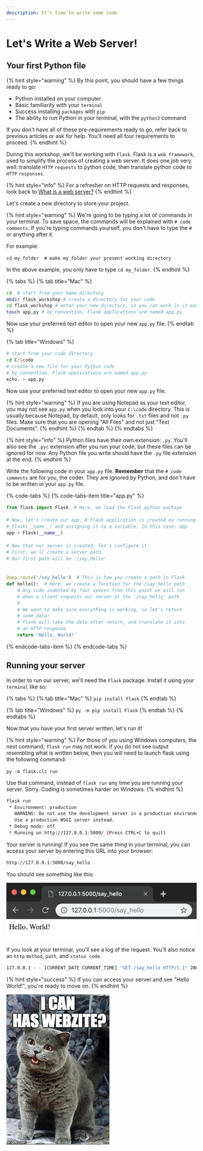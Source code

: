 ```yaml
---
description: It's time to write some code.
---
```


# Let's Write a Web Server!

## Your first Python file

{% hint style="warning" %}
By this point, you should have a few things ready to go:

* Python installed on your computer
* Basic familiarity with your `terminal`
* Success installing `packages` with `pip`
* The ability to run Python in your terminal, with the `python3` command

If you don't have all of these pre-requirements ready to go, refer back to previous articles or ask for help. You'll need all four requirements to proceed.
{% endhint %}

During this workshop, we'll be working with `Flask`. Flask is a `web framework`, used to simplify the process of creating a web server. It does one job very well: translate `HTTP` `requests` to python code, then translate python code to `HTTP` `responses`.

{% hint style="info" %}
For a refresher on HTTP requests and responses, look back to [What is a web server?](../hello-world/what-is-a-web-server.md)
{% endhint %}

Let's create a new directory to store your project.

{% hint style="warning" %}
We're going to be typing a lot of commands in your terminal. To save space, the commands will be explained with `# code comments`. If you're typing commands yourself, you don't have to type the `#` or anything after it.

For example:

`cd my_folder  # make my_folder your present working directory`

In the above example, you only have to type `cd my_folder`.
{% endhint %}

{% tabs %}
{% tab title="Mac" %}


```bash
cd  # start from your home directory
mkdir flask_workshop # create a directory for your code
cd flask_workshop # enter your new directory, so you can work in it easily
touch app.py # by convention, Flask applications are named app.py
```

Now use your preferred text editor to open your new `app.py` file.
{% endtab %}

{% tab title="Windows" %}
```bash
# start from your code directory
cd C:\code
# create a new file for your Python code
# by convention, Flask applications are named app.py
echo. > app.py
```

Now use your preferred text editor to open your new `app.py` file.

{% hint style="warning" %}
If you are using Notepad as your text editor, you may not see `app.py` when you look into your `C:\code` directory. This is usually because Notepad, by default, only looks for `.txt` files and not `.py` files. Make sure that you are opening "All Files" and not just "Text Documents".
{% endhint %}
{% endtab %}
{% endtabs %}

{% hint style="info" %}
Python files have their own extension: `.py`. You'll also see the `.pyc` extension after you run your code, but these files can be ignored for now. Any Python file you write should have the `.py` file extension at the end.
{% endhint %}

Write the following code in your `app.py` file. **Remember** that the `# code comments` are for you, the coder. They are ignored by Python, and don't have to be written in your `app.py` file.

{% code-tabs %}
{% code-tabs-item title="app.py" %}
```python
from flask import Flask  # Here, we load the Flask python package

# Now, let's create our app. A Flask application is created by running
# Flask(__name__) and assigning it to a variable. In this case: app
app = Flask(__name__)

# Now that our server is created, let's configure it.
# First, we'll create a server path.
# Our first path will be '/say_hello'


@app.route('/say_hello')  # This is how you create a path in Flask
def hello():  # Here, we create a function for the /say_hello path
    # Any code indented by four spaces from this point on will run
    # when a client requests our server at the '/say_hello' path
    #
    # We want to make sure everything is working, so let's return
    # some data!
    # Flask will take the data after return, and translate it into
    # an HTTP response.
    return 'Hello, World!'

```
{% endcode-tabs-item %}
{% endcode-tabs %}

## Running your server

In order to run our server, we'll need the `Flask` package. Install it using your `terminal` like so:

{% tabs %}
{% tab title="Mac" %}
`pip install Flask`
{% endtab %}

{% tab title="Windows" %}
`py -m pip install Flask`
{% endtab %}
{% endtabs %}

Now that you have your first server written, let's run it!

{% hint style="warning" %}
For those of you using Windows computers, the next command, `flask run` may not work. If you do not see output resembling what is written below, then you will need to launch flask using the following command:

`py -m flask.cli run`

Use that command, instead of `flask run` any time you are running your server. Sorry. Coding is sometimes harder on Windows.
{% endhint %}

```bash
flask run
 * Environment: production
   WARNING: Do not use the development server in a production environment.
   Use a production WSGI server instead.
 * Debug mode: off
 * Running on http://127.0.0.1:5000/ (Press CTRL+C to quit)
```

Your server is running! If you see the same thing in your terminal, you can access your server by entering this URL into your browser: 

```bash
http://127.0.0.1:5000/say_hello
```

You should see something like this:

![](../.gitbook/assets/image%20%283%29.png)

If you look at your terminal, you'll see a log of the request. You'll also notice an `http` `method`, `path`, and `status code`.

```bash
127.0.0.1 - - [CURRENT_DATE CURRENT_TIME] "GET /say_hello HTTP/1.1" 200 -
```

{% hint style="success" %}
If you can access your server and see "Hello World!", you're ready to move on.
{% endhint %}

![Yes, you can!](../.gitbook/assets/image%20%2817%29.png)

